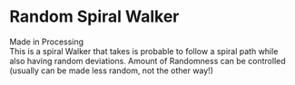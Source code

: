 <h1>Random Spiral Walker</h1>

Made in Processing <br>
This is a spiral Walker that takes is probable to follow a spiral path while also having random deviations. Amount of Randomness can be controlled (usually can be made less random, not the other way!)
